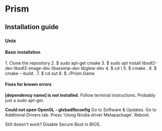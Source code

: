 <h1>Prism</h1>

<h2>Installation guide</h2>
<h3>Unix</h3>
<h4>Basic installation</h4>
<p>
1. Clone the repository
2. $ sudo apt-get cmake
3. $ sudo apt install libsdl2-dev libsdl2-image-dev libassimp-dev libglew-dev 
4. $ cd \<projectfolder\> 
5. $ cmake .
6. $ cmake --build .
7. $ cd out
8. $ ./Prism.Game
</p>
<h4>Fixes for known errors</h4>
<p>
<strong>[dependency name] is not installed.</strong>
Follow terminal instructions. Probably just a sudo apt-get.

<strong>Could not open OpenGL - glxbadfbconfig</strong>
Go to Software & Updates.
Go to Additional Drivers tab.
Press 'Using Nvidia driver Metapackage'.
Reboot.

Still doesn't work?
Disable Secure Boot in BIOS.
</p>
